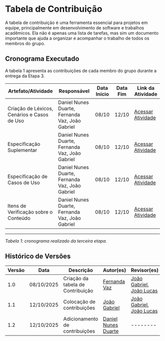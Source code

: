 # Tabela de Contribuição

A tabela de contribuição é uma ferramenta essencial para projetos em equipe, principalmente em desenvolvimento de software e trabalhos acadêmicos. Ela não é apenas uma lista de tarefas, mas sim um documento importante que ajuda a organizar e acompanhar o trabalho de todos os membros do grupo.

## Cronograma Executado

A tabela 1 apresenta as contribuições de cada membro do grupo durante a entrega da Etapa 3.

| Artefato/Atividade | Responsável | Data Início | Data Fim | Link da Atividade |
|---------------------|-------------|-------------|----------|-------------------|
| Criação de Léxicos, Cenários e Casos de Uso | Daniel Nunes Duarte, Fernanda Vaz, João Gabriel | 08/10 | 12/10 | [Acessar Atividade](https://requisitos-de-software.github.io/2025.2-Grupo06/modelagem_requisitos_01/cenarios) |
| Especificação Suplementar | Daniel Nunes Duarte, Fernanda Vaz, João Gabriel | 08/10 | 12/10 | [Acessar Atividade](https://requisitos-de-software.github.io/2025.2-Grupo06/modelagem_requisitos_01/cenarios) |
| Especificação de Casos de Uso | Daniel Nunes Duarte, Fernanda Vaz, João Gabriel | 08/10 | 12/10 | [Acessar Atividade](https://requisitos-de-software.github.io/2025.2-Grupo06/modelagem_requisitos_01/cenarios) |
| Itens de Verificação sobre o Conteúdo | Daniel Nunes Duarte, Fernanda Vaz, João Gabriel | 08/10 | 12/10 | [Acessar Atividade](https://requisitos-de-software.github.io/2025.2-Grupo06/modelagem_requisitos_01/cenarios) |


---
*Tabela 1: cronograma realizado da terceira etapa.*

## Histórico de Versões

| Versão | Data       | Descrição                          | Autor(es)       | Revisor(es)          |
|--------|------------|------------------------------------|----------------|---------------------|
| 1.0    | 08/10/2025 | Criação da tabela de Contribuição  | [Fernanda Vaz](https://github.com/Fernandavazgit1) | [João Gabriel](https://github.com/JoaoComTil), [João Lucas](https://github.com/Joaolramos) |
| 1.1    | 12/10/2025 | Colocação de contribuições | [João Gabriel](https://github.com/JoaoComTil) | [João Gabriel](https://github.com/JoaoComTil), [João Lucas](https://github.com/Joaolramos) |
| 1.2    | 12/10/2025 | Adicionamento de contribuições | [Daniel Nunes Duarte](https://github.com/DanNunes777) | -------- |
